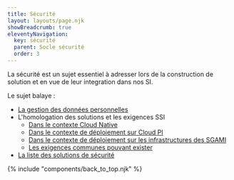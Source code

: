 ```yaml
---
title: Sécurité
layout: layouts/page.njk
showBreadcrumb: true
eleventyNavigation:
  key: sécurité
  parent: Socle sécurité
  order: 3
---
```


La sécurité est un sujet essentiel à adresser lors de la construction de solution et en vue de leur integration dans nos SI. 

Le sujet balaye : 
- [La gestion des données personnelles](../donnees-personnelles/)
- L'homologation des solutions et les exigences SSI
  - [Dans le contexte Cloud Native](../../3-doctrine-d-hebergement/1-cloud-native/4-securite/SSI-et-homologation/)
  - [Dans le contexte de déploiement sur Cloud PI](../../3-doctrine-d-hebergement/2-cloud-pi/4-securite/SSI-et-homologation/) 
  - [Dans le contexte de déploiement sur les infrastructures des SGAMI](../../3-doctrine-d-hebergement/3-SGAMI/4-securite/SSI-et-homologation/)
  - [Les exigences communes pouvant exister](../exigences-ssi-comunes)
- [La liste des solutions de sécurité](../referentiel-des-produits-securite/)





{% include "components/back_to_top.njk" %}
